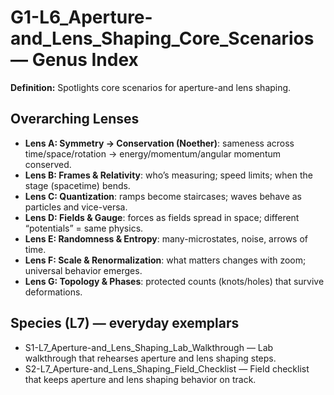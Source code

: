 # G1-L6_Aperture-and_Lens_Shaping_Core_Scenarios — Genus Index
**Definition:** Spotlights core scenarios for aperture-and lens shaping.

## Overarching Lenses

- **Lens A: Symmetry -> Conservation (Noether)**: sameness across time/space/rotation → energy/momentum/angular momentum conserved.
- **Lens B: Frames & Relativity**: who’s measuring; speed limits; when the stage (spacetime) bends.
- **Lens C: Quantization**: ramps become staircases; waves behave as particles and vice-versa.
- **Lens D: Fields & Gauge**: forces as fields spread in space; different “potentials” = same physics.
- **Lens E: Randomness & Entropy**: many-microstates, noise, arrows of time.
- **Lens F: Scale & Renormalization**: what matters changes with zoom; universal behavior emerges.
- **Lens G: Topology & Phases**: protected counts (knots/holes) that survive deformations.

## Species (L7) — everyday exemplars

- S1-L7_Aperture-and_Lens_Shaping_Lab_Walkthrough — Lab walkthrough that rehearses aperture and lens shaping steps.
- S2-L7_Aperture-and_Lens_Shaping_Field_Checklist — Field checklist that keeps aperture and lens shaping behavior on track.
